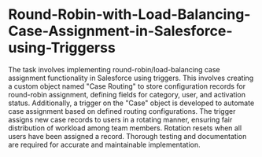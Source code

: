 # Round-Robin-with-Load-Balancing-Case-Assignment-in-Salesforce-using-Triggerss

The task involves implementing round-robin/load-balancing case assignment functionality in Salesforce using triggers. This involves creating a custom object named "Case Routing" to store configuration records for round-robin assignment, defining fields for category, user, and activation status. Additionally, a trigger on the "Case" object is developed to automate case assignment based on defined routing configurations. The trigger assigns new case records to users in a rotating manner, ensuring fair distribution of workload among team members. Rotation resets when all users have been assigned a record. Thorough testing and documentation are required for accurate and maintainable implementation.
